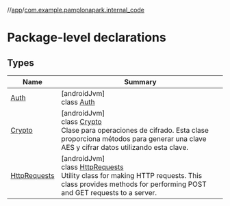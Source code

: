 //[app](../../index.md)/[com.example.pamplonapark.internal_code](index.md)

# Package-level declarations

## Types

| Name | Summary |
|---|---|
| [Auth](-auth/index.md) | [androidJvm]<br>class [Auth](-auth/index.md) |
| [Crypto](-crypto/index.md) | [androidJvm]<br>class [Crypto](-crypto/index.md)<br>Clase para operaciones de cifrado. Esta clase proporciona métodos para generar una clave AES y cifrar datos utilizando esta clave. |
| [HttpRequests](-http-requests/index.md) | [androidJvm]<br>class [HttpRequests](-http-requests/index.md)<br>Utility class for making HTTP requests. This class provides methods for performing POST and GET requests to a server. |

